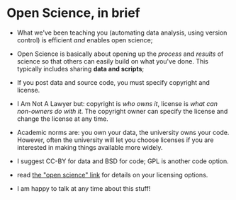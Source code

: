 # Open Science, in brief

* What we've been teaching you (automating data analysis, using
  version control) is efficient *and* enables open science;

* Open Science is basically about opening up the *process* and
  *results* of science so that others can easily build on what you've
  done. This typically includes sharing **data and scripts**;

* If you post data and source code, you must specify copyright and license.

* I Am Not A Lawyer but: copyright is *who owns it*, license is *what
  can non-owners do with it*.  The copyright owner can specify the
  license and change the license at any time.

* Academic norms are: you own your data, the university owns your code.
  However, often the university will let you choose licenses if you are
  interested in making things available more widely.

* I suggest CC-BY for data and BSD for code; GPL is another code
  option.

* read [the "open science"
  link](http://dib-lab.github.io/2015-07-06-ucdavis/syllabus/git-04-open.html)
  for details on your licensing options.

* I am happy to talk at any time about this stuff!
